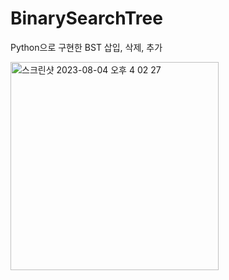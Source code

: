 # BinarySearchTree
Python으로 구현한 BST 삽입, 삭제, 추가<br/>

<img width="333" alt="스크린샷 2023-08-04 오후 4 02 27" src="https://github.com/Security-Development/BinarySearchTree/assets/35417717/fac65fd3-3360-408d-84aa-1ce49f1461f7">
